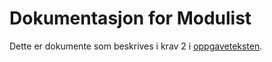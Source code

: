 
# Dokumentasjon for Modulist
Dette er dokumente som beskrives i krav 2 i [oppgaveteksten](./oppgavetekst.pdf).